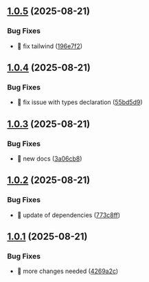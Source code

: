 ## [1.0.5](https://github.com/czkoudy/data-table/compare/v1.0.4...v1.0.5) (2025-08-21)


### Bug Fixes

* 🐛 fix tailwind ([196e7f2](https://github.com/czkoudy/data-table/commit/196e7f27b99424746743587df2cfd3c4bed426a6))

## [1.0.4](https://github.com/czkoudy/data-table/compare/v1.0.3...v1.0.4) (2025-08-21)


### Bug Fixes

* 🐛 fix issue with types declaration ([55bd5d9](https://github.com/czkoudy/data-table/commit/55bd5d9f97b0fedb9ff0132448aef44d3412a98e))

## [1.0.3](https://github.com/czkoudy/data-table/compare/v1.0.2...v1.0.3) (2025-08-21)


### Bug Fixes

* 🐛 new docs ([3a06cb8](https://github.com/czkoudy/data-table/commit/3a06cb8dab36fd8f101824436bd7eda101ac59c3))

## [1.0.2](https://github.com/czkoudy/data-table/compare/v1.0.1...v1.0.2) (2025-08-21)


### Bug Fixes

* 🐛 update of dependencies ([773c8ff](https://github.com/czkoudy/data-table/commit/773c8ff1c6ddd80b55797267a312a60b816116c6))

## [1.0.1](https://github.com/czkoudy/data-table/compare/v1.0.0...v1.0.1) (2025-08-21)


### Bug Fixes

* 🐛 more changes needed ([4269a2c](https://github.com/czkoudy/data-table/commit/4269a2c812c9aec97d8c65ce65b8aa0b5c1f53f1))
